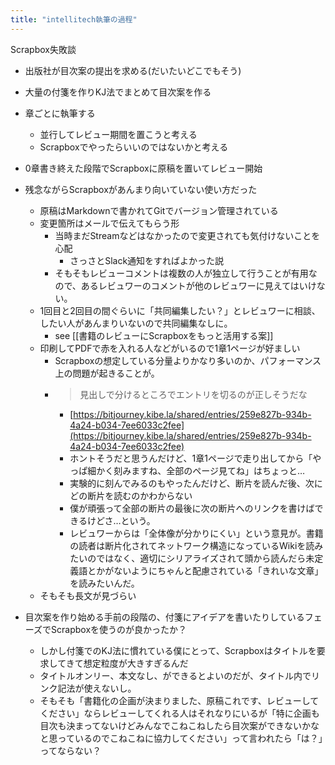 ```yaml
---
title: "intellitech執筆の過程"
---
```


Scrapbox失敗談

- 出版社が目次案の提出を求める(だいたいどこでもそう)
- 大量の付箋を作りKJ法でまとめて目次案を作る
- 章ごとに執筆する
    - 並行してレビュー期間を置こうと考える
    - Scrapboxでやったらいいのではないかと考える
- 0章書き終えた段階でScrapboxに原稿を置いてレビュー開始
- 残念ながらScrapboxがあんまり向いていない使い方だった
    - 原稿はMarkdownで書かれてGitでバージョン管理されている
    - 変更箇所はメールで伝えてもらう形
        - 当時まだStreamなどはなかったので変更されても気付けないことを心配
            - さっさとSlack通知をすればよかった説
        - そもそもレビューコメントは複数の人が独立して行うことが有用なので、あるレビュワーのコメントが他のレビュワーに見えてはいけない。
    - 1回目と2回目の間ぐらいに「共同編集したい？」とレビュワーに相談、したい人があんまりいないので共同編集なしに。
        - see [[書籍のレビューにScrapboxをもっと活用する案]]
    - 印刷してPDFで赤を入れる人などがいるので1章1ページが好ましい
        - Scrapboxの想定している分量よりかなり多いのか、パフォーマンス上の問題が起きることが。
        - > 見出しで分けるところでエントリを切るのが正しそうだな
            - [https://bitjourney.kibe.la/shared/entries/259e827b-934b-4a24-b034-7ee6033c2fee](https://bitjourney.kibe.la/shared/entries/259e827b-934b-4a24-b034-7ee6033c2fee)
            - ホントそうだと思うんだけど、1章1ページで走り出してから「やっぱ細かく刻みますね、全部のページ見てね」はちょっと…
            - 実験的に刻んでみるのもやったんだけど、断片を読んだ後、次にどの断片を読むのかわからない
            - 僕が頑張って全部の断片の最後に次の断片へのリンクを書けばできるけどさ…という。
            - レビュワーからは「全体像が分かりにくい」という意見が。書籍の読者は断片化されてネットワーク構造になっているWikiを読みたいのではなく、適切にシリアライズされて頭から読んだら未定義語とかがないようにちゃんと配慮されている「きれいな文章」を読みたいんだ。
    - そもそも長文が見づらい

- 目次案を作り始める手前の段階の、付箋にアイデアを書いたりしているフェーズでScrapboxを使うのが良かったか？
    - しかし付箋でのKJ法に慣れている僕にとって、Scrapboxはタイトルを要求してきて想定粒度が大きすぎるんだ
    - タイトルオンリー、本文なし、ができるとよいのだが、タイトル内でリンク記法が使えないし。
    - そもそも「書籍化の企画が決まりました、原稿これです、レビューしてください」ならレビューしてくれる人はそれなりにいるが「特に企画も目次も決まってないけどみんなでこねこねしたら目次案ができないかなと思っているのでこねこねに協力してください」って言われたら「は？」ってならない？
